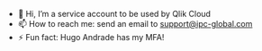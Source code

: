 - 👋 Hi, I’m a service account to be used by Qlik Cloud
- 📫 How to reach me: send an email to support@ipc-global.com
- ⚡ Fun fact: Hugo Andrade has my MFA!

<!---
ipc-github-svc-dataconnection/ipc-github-svc-dataconnection is a ✨ special ✨ repository because its `README.md` (this file) appears on your GitHub profile.
You can click the Preview link to take a look at your changes.
--->
